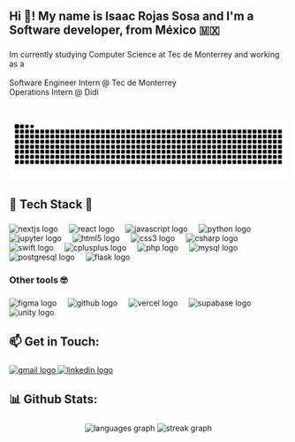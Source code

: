 <h2 align="left">Hi 👋! My name is Isaac Rojas Sosa and I'm a Software developer, from México 🇲🇽</h2>

###

<p align="left">Im currently studying Computer Science at Tec de Monterrey and working as a<br><br> Software Engineer Intern @ Tec de Monterrey<br> Operations Intern @ Didi</p>

###

<br clear="both">

<img src="https://raw.githubusercontent.com/IsaacRoSosa/IsaacRoSosa/output/snake.svg" alt="Snake animation" />

###

<h2 align="left">👾 Tech Stack 👾</h2>

###

<div align="left">
  <img src="https://img.shields.io/badge/Next.js-000000?logo=nextdotjs&logoColor=white&style=for-the-badge" height="35" alt="nextjs logo"  />
  <img width="12" />
  <img src="https://img.shields.io/badge/React-61DAFB?logo=react&logoColor=black&style=for-the-badge" height="35" alt="react logo"  />
  <img width="12" />
  <img src="https://img.shields.io/badge/JavaScript-F7DF1E?logo=javascript&logoColor=black&style=for-the-badge" height="35" alt="javascript logo"  />
  <img width="12" />
  <img src="https://img.shields.io/badge/Python-3776AB?logo=python&logoColor=white&style=for-the-badge" height="35" alt="python logo"  />
  <img width="12" />
  <img src="https://img.shields.io/badge/Jupyter-F37626?logo=jupyter&logoColor=black&style=for-the-badge" height="35" alt="jupyter logo"  />
  <img width="12" />
  <img src="https://img.shields.io/badge/HTML5-E34F26?logo=html5&logoColor=white&style=for-the-badge" height="35" alt="html5 logo"  />
  <img width="12" />
  <img src="https://img.shields.io/badge/CSS3-1572B6?logo=css3&logoColor=white&style=for-the-badge" height="35" alt="css3 logo"  />
  <img width="12" />
  <img src="https://img.shields.io/badge/C Sharp-239120?logo=csharp&logoColor=white&style=for-the-badge" height="35" alt="csharp logo"  />
  <img width="12" />
  <img src="https://img.shields.io/badge/Swift-F05138?logo=swift&logoColor=white&style=for-the-badge" height="35" alt="swift logo"  />
  <img width="12" />
  <img src="https://img.shields.io/badge/C++-00599C?logo=cplusplus&logoColor=white&style=for-the-badge" height="35" alt="cplusplus logo"  />
  <img width="12" />
  <img src="https://img.shields.io/badge/PHP-777BB4?logo=php&logoColor=black&style=for-the-badge" height="35" alt="php logo"  />
  <img width="12" />
  <img src="https://img.shields.io/badge/MySQL-4479A1?logo=mysql&logoColor=white&style=for-the-badge" height="35" alt="mysql logo"  />
  <img width="12" />
  <img src="https://img.shields.io/badge/PostgreSQL-4169E1?logo=postgresql&logoColor=white&style=for-the-badge" height="35" alt="postgresql logo"  />
  <img width="12" />
  <img src="https://img.shields.io/badge/Flask-000000?logo=flask&logoColor=white&style=for-the-badge" height="35" alt="flask logo"  />
</div>

###

<h3 align="left">Other tools 🤓</h3>

###

<div align="left">
  <img src="https://img.shields.io/badge/Figma-F24E1E?logo=figma&logoColor=white&style=for-the-badge" height="33" alt="figma logo"  />
  <img width="12" />
  <img src="https://img.shields.io/badge/GitHub-181717?logo=github&logoColor=white&style=for-the-badge" height="33" alt="github logo"  />
  <img width="12" />
  <img src="https://img.shields.io/badge/Vercel-000000?logo=vercel&logoColor=white&style=for-the-badge" height="33" alt="vercel logo"  />
  <img width="12" />
  <img src="https://img.shields.io/badge/Supabase-3ECF8E?logo=supabase&logoColor=black&style=for-the-badge" height="33" alt="supabase logo"  />
  <img width="12" />
  <img src="https://img.shields.io/badge/Unity-FFFFFF?logo=unity&logoColor=black&style=for-the-badge" height="33" alt="unity logo"  />
</div>

###

<h2 align="left">📫 Get in Touch:</h2>

###

<div align="left">
  <a href="mailto:isaacrojassosa@gmail.com" target="_blank">
    <img src="https://img.shields.io/static/v1?message=Gmail&logo=gmail&label=&color=D14836&logoColor=white&labelColor=&style=for-the-badge" height="35" alt="gmail logo"  />
  </a>
  <a href="www.linkedin.com/in/isaacrojassosa" target="_blank">
    <img src="https://img.shields.io/static/v1?message=LinkedIn&logo=linkedin&label=&color=0077B5&logoColor=white&labelColor=&style=for-the-badge" height="35" alt="linkedin logo"  />
  </a>
</div>


###

<h2 align="left">📊 Github Stats:</h2>

###

<div align="center">
  <img src="https://github-readme-stats.vercel.app/api/top-langs?username=IsaacRoSosa&locale=en&hide_title=false&layout=compact&card_width=320&langs_count=8&theme=github_dark&hide_border=false" height="180" alt="languages graph"  />
  <img src="https://streak-stats.demolab.com?user=IsaacRoSosa&locale=en&mode=daily&theme=github_dark&hide_border=false&border_radius=5" height="180" alt="streak graph"  />
</div>

###
